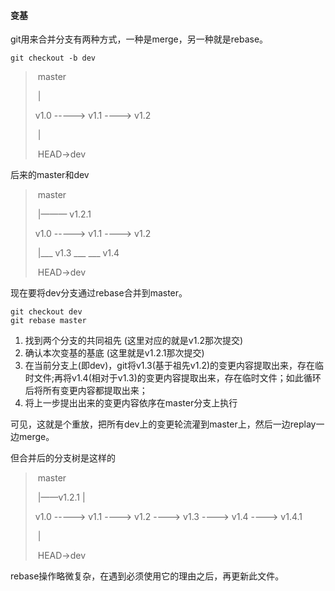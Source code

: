 #### 变基

git用来合并分支有两种方式，一种是merge，另一种就是rebase。

```
git checkout -b dev
```



> ​										 master
>
> ​											  |
>
> v1.0   ----->    v1.1    ---->   v1.2
>
> ​											  |
>
> ​										HEAD->dev
>
> 

后来的master和dev

> ​										 					master
>
> ​											  |———    v1.2.1
>
> v1.0   ----->    v1.1    ---->   v1.2   
>
> ​											  |___      v1.3  \___ ___     v1.4
>
> ​																			HEAD->dev

现在要将dev分支通过rebase合并到master。

```
git checkout dev
git rebase master
```

1. 找到两个分支的共同祖先 (这里对应的就是v1.2那次提交)
2. 确认本次变基的基底 (这里就是v1.2.1那次提交)
3. 在当前分支上(即dev)，git将v1.3(基于祖先v1.2)的变更内容提取出来，存在临时文件;再将v1.4(相对于v1.3)的变更内容提取出来，存在临时文件；如此循环后将所有变更内容都提取出来；
4. 将上一步提出出来的变更内容依序在master分支上执行

可见，这就是个重放，把所有dev上的变更轮流灌到master上，然后一边replay一边merge。

但合并后的分支树是这样的

> ​										 	  															master
>
> ​											    |——v1.2.1											|
>
> v1.0   ----->    v1.1    ---->   v1.2   ---->   v1.3   ---->    v1.4    ---->    v1.4.1
>
> ​											  																  |
>
> ​																										HEAD->dev



rebase操作略微复杂，在遇到必须使用它的理由之后，再更新此文件。